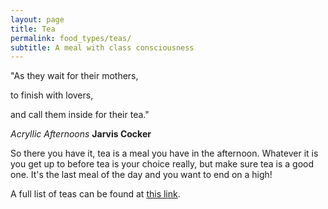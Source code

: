 ```yaml
---
layout: page
title: Tea
permalink: food_types/teas/
subtitle: A meal with class consciousness
---
```


"As they wait for their mothers,

to finish with lovers,

and call them inside for their tea."

*Acryllic Afternoons* **Jarvis Cocker**  

So there you have it, tea is a meal you have in the afternoon. Whatever it is you get up to before tea is your choice really, but make sure tea is a good one. It's the last meal of the day and you want to end on a high!


A full list of teas can be found at [this link](https://fodblog.github.io/food_types/teas/).
